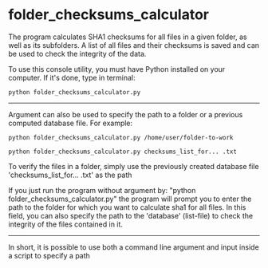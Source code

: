 # folder_checksums_calculator
The program calculates SHA1 checksums for all files in a given folder, as well as its subfolders. A list of all files and their checksums is saved and can be used to check the integrity of the data.

To use this console utility, you must have Python installed on your computer. If it's done, type in terminal:

    python folder_checksums_calculator.py

---
Argument can also be used to specify the path to a folder or a previous computed database file. For example:

    python folder_checksums_calculator.py /home/user/folder-to-work

    python folder_checksums_calculator.py checksums_list_for... .txt

To verify the files in a folder, simply use the previously created database file 'checksums_list_for... .txt' as the path

If you just run the program without argument by: "python folder_checksums_calculator.py"
the program will prompt you to enter the path to the folder for which you want to calculate sha1 for all files. In this field, you can also specify the path to the 'database' (list-file) to check the integrity of the files contained in it.

---
In short, it is possible to use both a command line argument and input inside a script to specify a path
